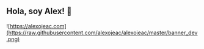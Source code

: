 ## Hola, soy Alex! 👋

![https://alexojeac.com](https://raw.githubusercontent.com/alexojeac/alexojeac/master/banner_dev.png)
<!--
**alexojeac/alexojeac** is a ✨ _special_ ✨ repository because its `README.md` (this file) appears on your GitHub profile.

Here are some ideas to get you started:

- 🔭 I’m currently working on ...
- 🌱 I’m currently learning ...
- 👯 I’m looking to collaborate on ...
- 🤔 I’m looking for help with ...
- 💬 Ask me about ...
- 📫 How to reach me: ...
- 😄 Pronouns: ...
- ⚡ Fun fact: ...
-->
